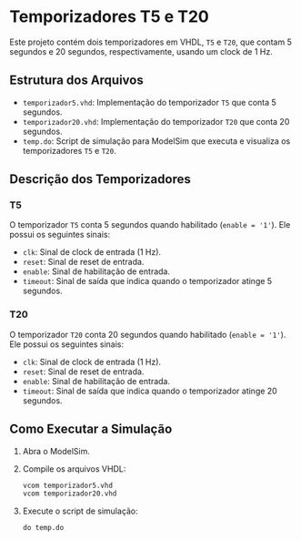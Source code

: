 # Temporizadores T5 e T20

Este projeto contém dois temporizadores em VHDL, `T5` e `T20`, que contam 5 segundos e 20 segundos, respectivamente, usando um clock de 1 Hz.

## Estrutura dos Arquivos

- `temporizador5.vhd`: Implementação do temporizador `T5` que conta 5 segundos.
- `temporizador20.vhd`: Implementação do temporizador `T20` que conta 20 segundos.
- `temp.do`: Script de simulação para ModelSim que executa e visualiza os temporizadores `T5` e `T20`.

## Descrição dos Temporizadores

### T5

O temporizador `T5` conta 5 segundos quando habilitado (`enable = '1'`). Ele possui os seguintes sinais:

- `clk`: Sinal de clock de entrada (1 Hz).
- `reset`: Sinal de reset de entrada.
- `enable`: Sinal de habilitação de entrada.
- `timeout`: Sinal de saída que indica quando o temporizador atinge 5 segundos.

### T20

O temporizador `T20` conta 20 segundos quando habilitado (`enable = '1'`). Ele possui os seguintes sinais:

- `clk`: Sinal de clock de entrada (1 Hz).
- `reset`: Sinal de reset de entrada.
- `enable`: Sinal de habilitação de entrada.
- `timeout`: Sinal de saída que indica quando o temporizador atinge 20 segundos.

## Como Executar a Simulação

1. Abra o ModelSim.
2. Compile os arquivos VHDL:

    ```tcl
    vcom temporizador5.vhd
    vcom temporizador20.vhd
    ```

3. Execute o script de simulação:

    ```tcl
    do temp.do
    ```

